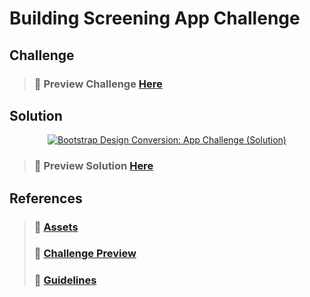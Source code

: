 # Building Screening App Challenge

## Challenge

> ### 🔗 Preview Challenge [Here](https://www.figma.com/file/Frs80hDJudAJ83SaTZljBf/COVID19-Screening-Test)

## Solution

<p align="center">
        <a href="#"><img alt="Bootstrap Design Conversion: App Challenge (Solution)"
                        src="https://i.postimg.cc/ZqsZzjT1/Bootstrap-Design-Conversion-App-Challenge.png" /></a>
</p>

> ### 🔗 Preview Solution [Here](https://replit.com/@RaCoHo/Building-Screening-App-Challenge)

## References

> ### 🔗 [Assets](https://drive.google.com/drive/folders/14jXeRS_Ww_HbvI7oKauFoBIap9bHPqXH)
>
> ### 🔗 [Challenge Preview](https://www.figma.com/file/Frs80hDJudAJ83SaTZljBf/COVID19-Screening-Test)
>
> ### 🔗 [Guidelines](https://gist.github.com/InternsSchool)
